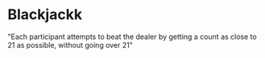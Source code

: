 # Blackjackk
"Each participant attempts to beat the dealer by getting a count as close to 21 as possible, without going over 21"
